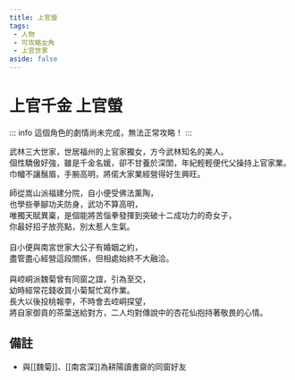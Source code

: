 ```yaml
---
title: 上官螢
tags:
 - 人物
 - 可攻略女角
 - 上官世家
aside: false
---
```


# 上官千金 上官螢

::: info
這個角色的劇情尚未完成，無法正常攻略！
:::

武林三大世家，世居福州的上官家獨女，方今武林知名的美人。  
個性驕傲好強，雖是千金名媛，卻不甘養於深閨，年紀輕輕便代父操持上官家業。  
巾幗不讓鬚眉，手腕高明，將偌大家業經營得好生興旺。

<Tabs>
  <Tab title="列傳一">
	師從嵩山派福建分院，自小便受佛法薰陶，<br>
	也學些拳腳功夫防身，武功不算高明，<br>
	唯獨天賦異稟，是個能將苦惱拳發揮到突破十二成功力的奇女子，<br>
	你最好招子放亮點，別太惹人生氣。<br><br>
	自小便與南宮世家大公子有婚姻之約，<br>
	盡管盡心經營這段關係，但相處始終不大融洽。<br><br>
	與崆峒派魏菊曾有同窗之誼，引為至交，<br>
	幼時經常花錢收買小菊幫忙寫作業。<br>
	長大以後投桃報李，不時會去崆峒探望，<br>
	將自家御貢的茶葉送給對方，二人均對傳說中的杏花仙抱持著敬畏的心情。
  </Tab>
</Tabs>

## 備註

- 與[[魏菊]]、[[南宮深]]為耕陽讀書齋的同窗好友